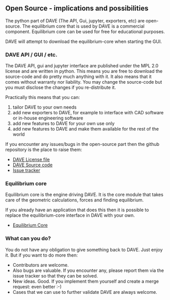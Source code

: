 ## Open Source - implications and possibilities

The python part of DAVE (The API, Gui, jupyter, exporters, etc) are open-source.
The equilibrium core that is used by DAVE is a commercial component. Equilibrium core can be used for free for educational purposes. 

DAVE will attempt to download the equilibrium-core when starting the GUI.


### DAVE API / GUI / etc.
The DAVE API, gui and jupyter interface are published under the MPL 2.0 license and are written in python.
This means you are free to download the source-code and do pretty much anything with it. It also means that it comes without warranty nor liability. You may change the source-code but you must disclose the changes if you re-distribute it.

Practically this means that you can:
1. tailor DAVE to your own needs
2. add new exporters to DAVE, for example to interface with CAD software or in-house engineering software
3. add new features to DAVE for your own use only
4. add new features to DAVE and make them available for the rest of the world

If you encounter any issues/bugs in the open-source part then the github repository is the place to raise them:

- [DAVE License file](https://github.com/RubendeBruin/DAVE/blob/master/LICENSE)
- [DAVE Source code](https://github.com/RubendeBruin/DAVE)
- [Issue tracker](https://github.com/RubendeBruin/DAVE/issues)

### Equilibrium core

Equilibrium core is the engine driving DAVE. It is the core module that takes care of the geometric calculations, forces and finding equilibrium.

If you already have an application that does this then it is possible to replace the equilibrium-core interface in DAVE with your own.

- [Equilibrium Core](https://www.open-ocean.org/equilibrium-core/)

### What can you do?

You do not have any obligation to give something back to DAVE. Just enjoy it. But if you want to do more then:
- Contributors are welcome.
- Also bugs are valuable. If you encounter any, please report them via the issue tracker so that they can be solved.
- New ideas. Good. If you implement them yourself and create a merge request: even better :-)
- Cases that we can use to further validate DAVE are always welcome.
